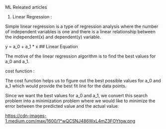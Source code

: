 ML Releated articles

1. Linear Regression :

Simple linear regression is a type of regression analysis where the number of independent variables is one and there is a linear relationship between the independent(x) and dependent(y) variable. 

y = a_0 + a_1 * x      ## Linear Equation

The motive of the linear regression algorithm is to find the best values for a_0 and a_1.

cost function :

The cost function helps us to figure out the best possible values for a_0 and a_1 which would provide the best fit line for the data points.

Since we want the best values for a_0 and a_1, we convert this search problem into a minimization problem where we would like to minimize the error between the predicted value and the actual value.


https://cdn-images-1.medium.com/max/1600/1*wQCSNJ486WxL4mZ3FOYtgw.png

